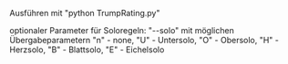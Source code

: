 Ausführen mit "python TrumpRating.py"


optionaler Parameter für Soloregeln: "--solo" mit möglichen Übergabeparametern "n" - none, "U" - Untersolo, "O" - Obersolo, "H" - Herzsolo, "B" - Blattsolo, "E" - Eichelsolo
